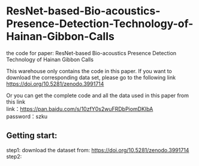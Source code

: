 # ResNet-based-Bio-acoustics-Presence-Detection-Technology-of-Hainan-Gibbon-Calls
the code for paper: ResNet-based Bio-acoustics Presence Detection Technology of Hainan Gibbon Calls

This warehouse only contains the code in this paper. If you want to download the corresponding data set, please go to the following link  
https://doi.org/10.5281/zenodo.3991714

Or you can get the complete code and all the data used in this paper from this link  
link：https://pan.baidu.com/s/10zfY0s2wuFRDbPiomDKIbA   
password：szku 

## Getting start:
step1: download the dataset from: https://doi.org/10.5281/zenodo.3991714
step2:
